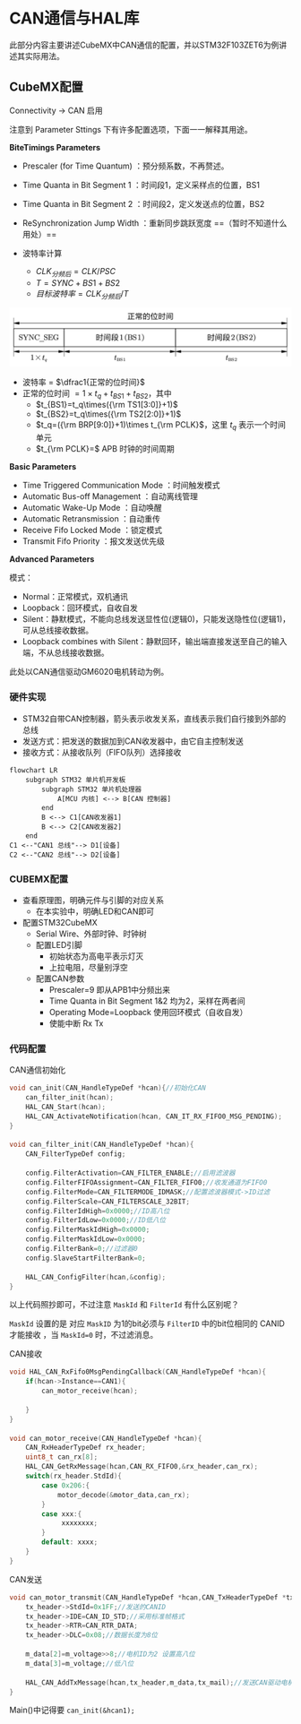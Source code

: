 # CAN通信与HAL库

此部分内容主要讲述CubeMX中CAN通信的配置，并以STM32F103ZET6为例讲述其实际用法。

## CubeMX配置

Connectivity -> CAN 启用

注意到 Parameter Sttings 下有许多配置选项，下面一一解释其用途。

**BiteTimings Parameters**

- Prescaler (for Time Quantum) ：预分频系数，不再赘述。

- Time Quanta in Bit Segment 1 ：时间段1，定义采样点的位置，BS1

- Time Quanta in Bit Segment 2 ：时间段2，定义发送点的位置，BS2

- ReSynchronization Jump Width ：重新同步跳跃宽度 ==（暂时不知道什么用处）==

- 波特率计算
  - $CLK_{分频后} = CLK / PSC$
  - $T = SYNC + BS1 + BS2$
  - $目标波特率= CLK_{分频后} / T$

![](./images/CAN_Bit_Timeings_Parameters.svg)

- 波特率 = $\dfrac1{正常的位时间}$
- 正常的位时间 $=1\times t_q+t_{BS1}+t_{BS2}$，其中
	- $t_{BS1}=t_q\times({\rm TS1[3:0]}+1)$
	- $t_{BS2}=t_q\times({\rm TS2[2:0]}+1)$
	- $t_q=({\rm BRP[9:0]}+1)\times t_{\rm PCLK}$，这里 $t_q$ 表示一个时间单元
	- $t_{\rm PCLK}=$ APB 时钟的时间周期

**Basic Parameters**

- Time Triggered Communication Mode ：时间触发模式
- Automatic Bus-off Management ：自动离线管理
- Automatic Wake-Up Mode ：自动唤醒
- Automatic Retransmission ：自动重传
- Receive Fifo Locked Mode ：锁定模式
- Transmit Fifo Priority ：报文发送优先级

**Advanced Parameters**

模式：

- Normal：正常模式，双机通讯
- Loopback：回环模式，自收自发
- Silent：静默模式，不能向总线发送显性位(逻辑0)，只能发送隐性位(逻辑1)，可从总线接收数据。
- Loopback combines with Silent：静默回环，输出端直接发送至自己的输入端，不从总线接收数据。

此处以CAN通信驱动GM6020电机转动为例。

### 硬件实现

- STM32自带CAN控制器，箭头表示收发关系，直线表示我们自行接到外部的总线
- 发送方式：把发送的数据加到CAN收发器中，由它自主控制发送
- 接收方式：从接收队列（FIFO队列）选择接收

```mermaid
flowchart LR
    subgraph STM32 单片机开发板
        subgraph STM32 单片机处理器
        	A[MCU 内核] <--> B[CAN 控制器]
        end
        B <--> C1[CAN收发器1]
        B <--> C2[CAN收发器2]
    end
C1 <--"CAN1 总线"--> D1[设备]
C2 <--"CAN2 总线"--> D2[设备]
```

### CUBEMX配置

- 查看原理图，明确元件与引脚的对应关系
  - 在本实验中，明确LED和CAN即可
- 配置STM32CubeMX
  - Serial Wire、外部时钟、时钟树
  - 配置LED引脚
    - 初始状态为高电平表示灯灭
    - 上拉电阻，尽量别浮空
  - 配置CAN参数
    - Prescaler=9 即从APB1中分频出来
    - Time Quanta in Bit Segment 1&2 均为2，采样在两者间
    - Operating Mode=Loopback 使用回环模式（自收自发）
    - 使能中断 Rx Tx

### 代码配置

CAN通信初始化

```C
void can_init(CAN_HandleTypeDef *hcan){//初始化CAN
	can_filter_init(hcan);
	HAL_CAN_Start(hcan);
	HAL_CAN_ActivateNotification(hcan, CAN_IT_RX_FIFO0_MSG_PENDING);
}

void can_filter_init(CAN_HandleTypeDef *hcan){
	CAN_FilterTypeDef config;
	
    config.FilterActivation=CAN_FILTER_ENABLE;//启用滤波器
	config.FilterFIFOAssignment=CAN_FILTER_FIFO0;//收发通道为FIFO0
	config.FilterMode=CAN_FILTERMODE_IDMASK;//配置滤波器模式->ID过滤
	config.FilterScale=CAN_FILTERSCALE_32BIT;
	config.FilterIdHigh=0x0000;//ID高八位
	config.FilterIdLow=0x0000;//ID低八位
 	config.FilterMaskIdHigh=0x0000;
	config.FilterMaskIdLow=0x0000;
	config.FilterBank=0;//过滤器0
	config.SlaveStartFilterBank=0;
	
	HAL_CAN_ConfigFilter(hcan,&config);
}
```

以上代码照抄即可，不过注意 `MaskId` 和 `FilterId` 有什么区别呢？

`MaskId` 设置的是 对应 `MaskID` 为1的bit必须与 `FilterID` 中的bit位相同的 CANID 才能接收 ，当 `MaskId=0` 时，不过滤消息。

CAN接收

```C
void HAL_CAN_RxFifo0MsgPendingCallback(CAN_HandleTypeDef *hcan){
	if(hcan->Instance==CAN1){
		can_motor_receive(hcan);
		
	}
}

void can_motor_receive(CAN_HandleTypeDef *hcan){
	CAN_RxHeaderTypeDef rx_header;
	uint8_t can_rx[8];
	HAL_CAN_GetRxMessage(hcan,CAN_RX_FIFO0,&rx_header,can_rx);
	switch(rx_header.StdId){
		case 0x206:{
			motor_decode(&motor_data,can_rx);
		}
        case xxx:{
             xxxxxxxx;
        }
        default: xxxx;
	}
}
```

CAN发送

```C
void can_motor_transmit(CAN_HandleTypeDef *hcan,CAN_TxHeaderTypeDef *tx_header,uint32_t *tx_mail,uint16_t m_voltage){
	tx_header->StdId=0x1FF;//发送的CANID
	tx_header->IDE=CAN_ID_STD;//采用标准帧格式
	tx_header->RTR=CAN_RTR_DATA;
	tx_header->DLC=0x08;//数据长度为8位

	m_data[2]=m_voltage>>8;//电机ID为2 设置高八位
	m_data[3]=m_voltage;//低八位
	
	HAL_CAN_AddTxMessage(hcan,tx_header,m_data,tx_mail);//发送CAN驱动电机
}
```

Main()中记得要 `can_init(&hcan1);`

